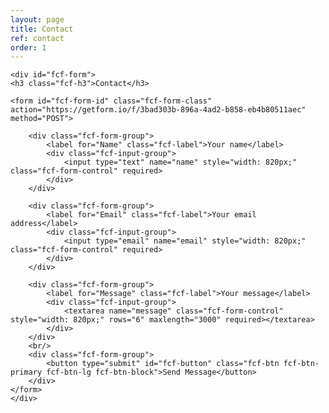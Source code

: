 ```yaml
---
layout: page
title: Contact
ref: contact
order: 1
---
```

<link href="assets/css/contact-form.css" rel="stylesheet">

<div class="fcf-body">

    <div id="fcf-form">
    <h3 class="fcf-h3">Contact</h3>

    <form id="fcf-form-id" class="fcf-form-class" action="https://getform.io/f/3bad303b-896a-4ad2-b858-eb4b80511aec" method="POST">

        <div class="fcf-form-group">
            <label for="Name" class="fcf-label">Your name</label>
            <div class="fcf-input-group">
                <input type="text" name="name" style="width: 820px;" class="fcf-form-control" required>
            </div>
        </div>

        <div class="fcf-form-group">
            <label for="Email" class="fcf-label">Your email address</label>
            <div class="fcf-input-group">
                <input type="email" name="email" style="width: 820px;" class="fcf-form-control" required>
            </div>
        </div>

        <div class="fcf-form-group">
            <label for="Message" class="fcf-label">Your message</label>
            <div class="fcf-input-group">
                <textarea name="message" class="fcf-form-control" style="width: 820px;" rows="6" maxlength="3000" required></textarea>
            </div>
        </div>
        <br/>
        <div class="fcf-form-group">
            <button type="submit" id="fcf-button" class="fcf-btn fcf-btn-primary fcf-btn-lg fcf-btn-block">Send Message</button>
        </div>
    </form>
    </div>

</div>
